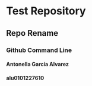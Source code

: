 # Test Repository
## Repo Rename
### Github Command Line
#### Antonella García Alvarez
#### alu0101227610
